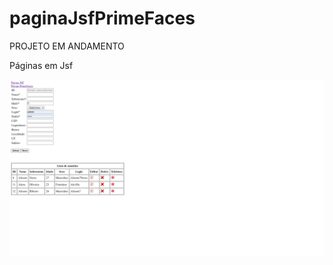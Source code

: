 # paginaJsfPrimeFaces

PROJETO EM ANDAMENTO

Páginas em Jsf

<img src="https://github.com/Alisson7Neres/paginaJsfPrimeFaces/blob/main/JsfPrimefaces/img/Captura%20de%20tela%20de%202021-01-08%2010-34-44.png?raw=true">
